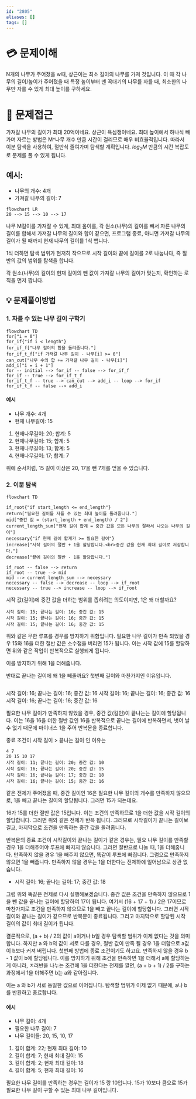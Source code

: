 ```yaml
---
id: "2805"
aliases: []
tags: []
---
```


# 💳 문제이해

N개의 나무가 주어졌을 w때, 상근이는 최소 길이의 나무를 가져 것입니다.
이 때 각 나무의 길이/높이가 주어졌을 때 특정 높이부터 맨 꼭대기의
나무를 자를 때, 최소한의 나무만 자를 수 있게 최대 높이를 
구하세요.

# 🚥 문제접근

가져갈 나무의 길이가 최대 20억이네요. 상근이 욕심쟁이네요. 
최대 높이에서 하나식 빼가며 자르는 방법은 M^나무 개수 만큼 시간이 걸리므로
매우 비효율적입니다. 따라서 이분 탐색을 사용하여, 절반식 줄여가며
탐색할 계획입니다. $log_2M$ 만큼의 시간 복잡도로 문제를
풀 수 있게 됩니다.

## 예시:

- 나무의 개수: 4개
- 가져갈 나무의 길이: 7

```mermaid
flowchart LR
20 --> 15 --> 10 --> 17
```

나무 M길이를 가져잘 수 있게, 최대 옾이를, 각 원소(나무)의 길이를 빼서 
자른 나무의 길이를 합해서 가져갈 나무의 길이와 합이 같으면, 프로그램 종료,
아니면 가져갈 나무의 길이가 될 때까지 현재 나무의 길이를 1식 뺍니다.

1식 더하면 탐색 범위가 현저히 작으므로
시작 길이와 끝에 길이를 2로 나눕니다, 즉 절반의 값의 범위를 탐색을 합니다.

각 원소(나무)의 길이의 현재 길이의 뺀 값이 가져갈 나무의 길이가 맞는지,
확인하는 로직을 먼저 짭니다.

## 💡 문제풀이방법

### 1. 자를 수 있는 나무 길이 구학기
```mermaid
flowchart TD
for["i = 0"]
for_if{"if i < length"}
for_if_f["나무 길이의 합을 돌려줍니다."]
for_if_t_f["if 가져갈 나무 길이 - 나무[i] >= 0"]
can_cut["나무 수의 합 += 가져갈 나무 길이 - 나무[i]"]
add_i["i = i + 1"]
for -- initial --> for_if -- false --> for_if_f 
for_if -- true --> for_if_t_f 
for_if_t_f -- true --> can_cut --> add_i -- loop --> for_if
for_if_t_f -- false --> add_i
```

#### 예시
- 나무 개수: 4개
- 현재 나무길이: 15

1. 현재나무길이: 20; 합계: 5
2. 현재나무길이: 15; 합계: 5
3. 현재나무길이: 13; 합계: 5
4. 현재나무길이: 17; 합계: 7

위에 순서처럼, 15 길이 이상은 20, 17을 뺀 7개를 얻을 수 있습니다.


### 2. 이분 탐색 

```mermaid
flowchart TD

if_root{"if start_length <= end_length"} 
return["필요한 길이를 자를 수 있는 최대 높이를 돌려줍니다."]
mid["중간 값 = (start_length + end_length) / 2"]
current_length_sum["현재 길이 합계 = 중간 값을 모든 나무의 잘라서 나오는 나무의 길이"]
necessary{"if 현재 길이 합계가 >= 필요한 길이"}
increase["시작 길이의 절반 + 1을 할당합니다.<br>중간 값을 현재 최대 길이로 저장합니다."]
decrease["끝에 길이의 절반 - 1을 할당합니다."]

if_root -- false --> return 
if_root -- true --> mid
mid --> current_length_sum --> necessary
necessary -- false --> decrease -- loop --> if_root
necessary -- true --> increase -- loop --> if_root
````

시작 값(길이)에 중간 값을 더하는 범위를 좁히려는 의도이지만, 1은 왜 더할까요?

```
시작 길이: 15; 끝나는 길이: 16; 중간 값: 15
시작 길이: 15; 끝나는 길이: 16; 중간 값: 15
시작 길이: 15; 끝나는 길이: 16; 중간 값: 15
```

위와 같은 무한 루프를 경우를 방지하기 위함입니다. 필요한 나무 길이가 만족
되었을 경우
15와 16을 더한 절반 값은 소수점을 버리면 15가 됩니다. 이는 시작 값에 
15를 할당하면 위와 같은 작업이 반복적으로 실행되게 됩니다.

이를 방지하기 위해 1을 더해줍니다.

반대로 끝나는 길이에 왜 1을 빼줄까요?
첫번째 길이와 마찬가지인 이유입니다.
```

```
시작 길이: 16; 끝나는 길이: 16; 중간 값: 16 시작 길이: 16; 끝나는 길이: 16; 중간 값: 16
시작 길이: 16; 끝나는 길이: 16; 중간 값: 16

필요한 나무 길이가 만족하지 않았을 경우,
중간 값(길인)이 끝나는는 길이에 할당됩니다.
이는 16을 16을 더한 절반 값인 16을 반복적으로 끝나는 길이에 반복하면서,
벗어 날 수 없기 때문에 마이너스 1을 주어 반복문을 종료합니다.

종료 조건이 시작 길이 > 끝나는 길이 인 이유는

```
4 7
20 15 10 17
시작 길이: 11; 끝나는 길이: 20; 중간 값: 10
시작 길이: 16; 끝나는 길이: 20; 중간 값: 15
시작 길이: 16; 끝나는 길이: 17; 중간 값: 18
시작 길이: 16; 끝나는 길이: 15; 중간 값: 16
```
같은 전제가 주어졌을 때, 중간 길이인 16은 필요한 나무 길이의 개수를 
만족하지 않으므로, 1을 빼고 끝나는 길이의 할당됩니다. 그러면 15가 되는데요.

16가 15를 더한 절반 값은 15입니다. 이는 조건의 만족하므로 1을 더한 값을 
시작 길이의 할당합니다. 그러면 위와 같은 전제가 반복 됩니다.
그러므로 시작길이가 끝나는 길이보 길고, 마지막으로 조건을 만족하는 중간 값을
돌려줍니다.

반복문의 종료 조건이 시작길이와 끝나는 길이가 같은 경우는, 필요 나무 길이를
만족할 경우 1을 더해주어야 루프에 빠지지 않습니다. 그러면 절반으로 나눌 때,
1을 더해줍니다. 만족하지 않을 경우 1을 빼주지 않으면, 똑같이 루프에 빠집니다.
그럼으로 만족하지 않으면 1을 빼줍니다. 만족하지 않을 경우는 1을 더한다는
전제하에 일어남으로 상관 없습니다.

- 시작 길이: 16; 끝나는 길이: 17; 중간 값: 18

그럼 위와 똑같은 전제로 다시 실행해보겠습니다.
중간 값은 조건을 만족하지 않으므로 1을 뺀 값을 끝나는 길이에 할당하여 17이 
됩니다. 여기서 (16 + 17 + 1) / 2은 17이므로 마찬가지로 조건을 만족하지 않으므로
1을 빼고 끝나는 길이에 할당합니다. 그러면 시작 길이와 끝나는 길이가 같으므로
반복문이 종료됩니다. 그리고 마지막으로 할당된 시작 길이의 값이 최대 길이가 됩니다.

결론적으로, (a + b) / 2의 값이 a이거나 b일 경우 탐색할 범위가 이제 없다는 것을 
의미합니다. 하지만 a 와 b의 값이 서로 다를 경우, 절반 값이 만족 될 경우 1을 
더함으로 a값이 b보다 커져 버립니다.
첫번째 방법에 종료 조건이기도 하고요. 만족하지 않을 경우 b - 1 값이 b에 할당됩니다.
이를 방지하기 위해 조건을 만족하면 1을 더해서 a에 할당하는게 아니라,
ㅈ러반을 나누는 조건에 1을 더한다는 전제를 깔면,
(a + b + 1) / 2를 구하는 과정에서 1을 더해주면 b는 a와 같아집니다.

이는 a 와 b가 서로 동일한 값으로 이어집니다. 탐색할 범위가 이제 없기 때문에,
a나 b를 반환하고 종료합니다.

#### 예시
- 나무 길이: 4개
- 필요한 나무 길이: 7
- 나무 길이들: 20, 15, 10, 17

1. 길이 합계: 22; 현재 최대 길이: 10
2. 길이 합계:  7; 현재 최대 길이: 15
3. 길이 합계:  2; 현재 최대 길이: 18
4. 길이 합계:  5; 현재 최대 길이: 16

필요한 나무 길이를 만족하는 경우는 길이가 15 랑 10입니다.
15가 10보다 큼으로 15가 필요한 나무 길이 구할 수 있는 최대 나무 길이입니다.

